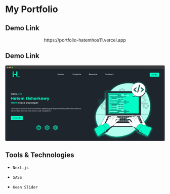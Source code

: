 # My Portfolio

## Demo Link
<p align='center'>
  https://portfolio-hatemhos11.vercel.app
</p>

## Demo Link
<p align='center'>
  <img src='./public/preview.png' />
</p>


## Tools & Technologies

- `Next.js`

- `SASS`

- `Keen Slider`
